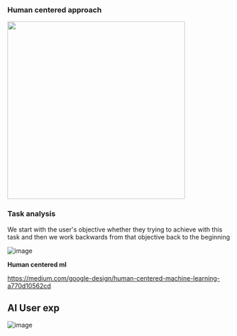### Human centered approach
<img src="https://github.com/shekharbiswas/AI-Product-Management/assets/32758439/8d0c657e-6e0b-4b88-a394-d3f0b2123436" width="400">



### Task analysis

We start with the user's objective whether they trying to achieve with this task and then we work backwards from that objective back to the beginning

![image](https://github.com/shekharbiswas/AI-Product-Management/assets/32758439/356f6a52-76ef-48e9-8eba-b27298856214)


**Human centered ml**

https://medium.com/google-design/human-centered-machine-learning-a770d10562cd

## AI User exp

![image](https://github.com/shekharbiswas/AI-Product-Management/assets/32758439/ef6a6a42-d733-431e-ba05-ea7362947324)
